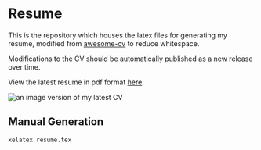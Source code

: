 # Resume
This is the repository which houses the latex files for generating my resume, modified from [awesome-cv](https://github.com/posquit0/Awesome-CV) to reduce whitespace.

Modifications to the CV should be automatically published as a new release over time.

View the latest resume in pdf format [here](https://github.com/JosiahBull/resume/releases/download/latest/Josiah_Bull-Resume.pdf).

![an image version of my latest CV](https://github.com/JosiahBull/resume/releases/download/latest/Josiah_Bull-Resume.png)

## Manual Generation
```bash
xelatex resume.tex
```
